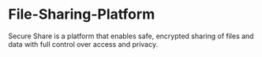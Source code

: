 # File-Sharing-Platform
Secure Share is a platform that enables safe, encrypted sharing of files and data with full control over access and privacy.
